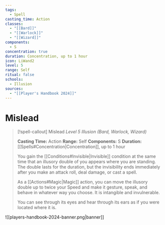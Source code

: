 ```yaml
---
tags:
  - Spell
casting_time: Action
classes:
  - "[[Bard]]"
  - "[[Warlock]]"
  - "[[Wizard]]"
components:
  - S
concentration: true
duration: Concentration, up to 1 hour
icon: LiWand2
level: 5
range: Self
ritual: false
schools:
  - Illusion
sources:
  - "[[Player's Handbook 2024]]"
---
```


# Mislead

>[!spell-callout] Mislead
>_Level 5 Illusion (Bard, Warlock, Wizard)_
>
>**Casting Time:** Action
>**Range:** Self
>**Components:** S
>**Duration:** [[Spells#Concentration\|Concentration]], up to 1 hour
>
>You gain the [[Conditions#Invisible\|Invisible]] condition at the same time that an illusory double of you appears where you are standing. The double lasts for the duration, but the invisibility ends immediately after you make an attack roll, deal damage, or cast a spell.
>
>As a [[Actions#Magic\|Magic]] action, you can move the illusory double up to twice your Speed and make it gesture, speak, and behave in whatever way you choose. It is intangible and invulnerable.
>
>You can see through its eyes and hear through its ears as if you were located where it is.


![[players-handbook-2024-banner.png|banner]]
